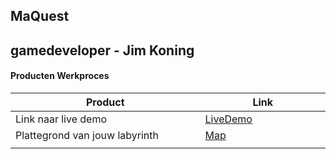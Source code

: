 ## MaQuest
gamedeveloper - Jim Koning
---
#### Producten Werkproces
| Product  | Link |
| ------ |  ------ |
| Link naar live demo| [LiveDemo]
| Plattegrond van jouw labyrinth            | [Map]
|<img width=500/>|<img width=300/>|


   [LiveDemo]: <http://25800.hosts2.ma-cloud.nl/bewijzenmap/PROJ-1.3-19-20-GD-textadventure/index.html/>
   [Map]:<docs/map.png>
